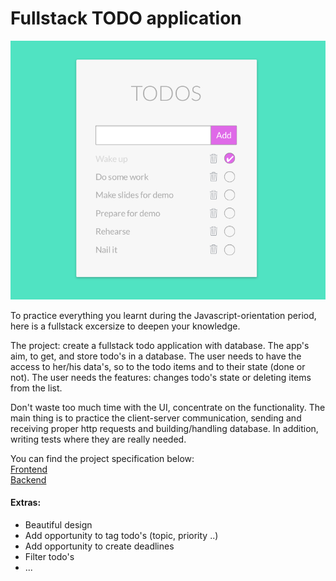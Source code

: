 # Fullstack TODO application

![Todo mockup](todo-mockup.png)

To practice everything you learnt during the Javascript-orientation period, here is a fullstack excersize to deepen your knowledge.

The project: create a fullstack todo application with database. The app's aim, to get, and store todo's in a database. The user needs to have the access to her/his data's, so to the todo items and to their state (done or not). The user needs the features: changes todo's state or deleting items from the list.

Don't waste too much time with the UI, concentrate on the functionality. The main thing is to practice the client-server communication, sending and receiving proper http requests and building/handling database. In addition, writing tests where they are really needed.

You can find the project specification below:   
[Frontend](todo-frontend.md)  
[Backend](todo-backend.md)  

#### Extras:
 -  Beautiful design
 -  Add opportunity to tag todo's (topic, priority ..)
 -  Add opportunity to create deadlines
 -  Filter todo's
 -  ...

